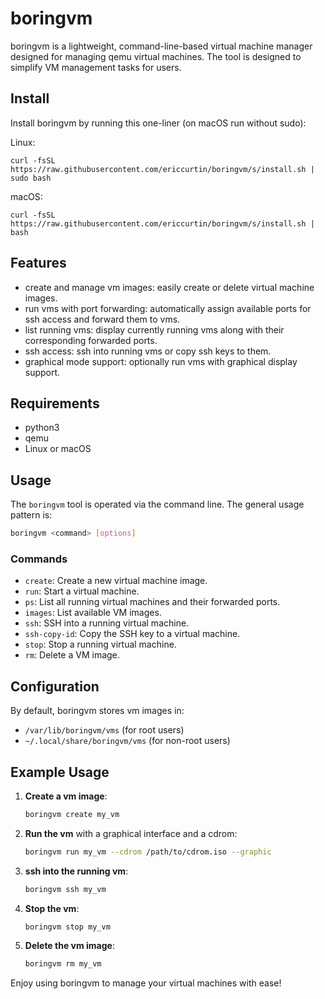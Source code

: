 # boringvm

boringvm is a lightweight, command-line-based virtual machine manager designed for managing qemu virtual machines. The tool is designed to simplify VM management tasks for users.

## Install

Install boringvm by running this one-liner (on macOS run without sudo):

Linux:

```
curl -fsSL https://raw.githubusercontent.com/ericcurtin/boringvm/s/install.sh | sudo bash
```

macOS:

```
curl -fsSL https://raw.githubusercontent.com/ericcurtin/boringvm/s/install.sh | bash
```

## Features

- create and manage vm images: easily create or delete virtual machine images.
- run vms with port forwarding: automatically assign available ports for ssh access and forward them to vms.
- list running vms: display currently running vms along with their corresponding forwarded ports.
- ssh access: ssh into running vms or copy ssh keys to them.
- graphical mode support: optionally run vms with graphical display support.

## Requirements

- python3
- qemu
- Linux or macOS
  
## Usage

The `boringvm` tool is operated via the command line. The general usage pattern is:

```bash
boringvm <command> [options]
```

### Commands

- `create`: Create a new virtual machine image.
- `run`: Start a virtual machine.
- `ps`: List all running virtual machines and their forwarded ports.
- `images`: List available VM images.
- `ssh`: SSH into a running virtual machine.
- `ssh-copy-id`: Copy the SSH key to a virtual machine.
- `stop`: Stop a running virtual machine.
- `rm`: Delete a VM image.

## Configuration

By default, boringvm stores vm images in:

- `/var/lib/boringvm/vms` (for root users)
- `~/.local/share/boringvm/vms` (for non-root users)

## Example Usage

1. **Create a vm image**:
   ```bash
   boringvm create my_vm
   ```

2. **Run the vm** with a graphical interface and a cdrom:
   ```bash
   boringvm run my_vm --cdrom /path/to/cdrom.iso --graphic
   ```

3. **ssh into the running vm**:
   ```bash
   boringvm ssh my_vm
   ```

4. **Stop the vm**:
   ```bash
   boringvm stop my_vm
   ```

5. **Delete the vm image**:
   ```bash
   boringvm rm my_vm
   ```

Enjoy using boringvm to manage your virtual machines with ease!

